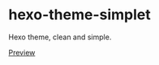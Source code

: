 hexo-theme-simplet
==================

Hexo theme, clean and simple.

[Preview](http://ntalbs.github.io)
